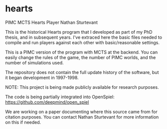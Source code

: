 # hearts
PIMC MCTS Hearts Player
Nathan Sturtevant

This is the historical Hearts program that I developed as part of my PhD
thesis, and in subsequent years. I've extraced here the basic files needed
to compile and run players against each other with basic/reasonable settings.

This is a PIMC version of the program with MCTS at the backend. You can
easily change the rules of the game, the number of PIMC worlds, and the
number of simulations used.

The repository does not contain the full update history of the software,
but it began development in 1997-1998.

NOTE: This project is being made publicly available for research purposes.

The code is being partially integrated into OpenSpiel:
https://github.com/deepmind/open_spiel

We are working on a paper documenting where this source came from for citation
purposes. You can contact Nathan Sturtevant for more information on this if
needed.
